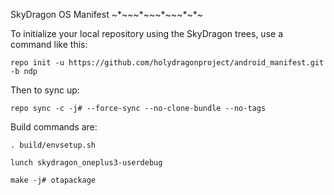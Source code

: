 SkyDragon OS Manifest
~*~*~*~*~*~*~*~*~*~*~*~

To initialize your local repository using the SkyDragon trees, use a command like this:

    repo init -u https://github.com/holydragonproject/android_manifest.git -b ndp

Then to sync up:

    repo sync -c -j# --force-sync --no-clone-bundle --no-tags

Build commands are:

    . build/envsetup.sh

    lunch skydragon_oneplus3-userdebug

    make -j# otapackage

